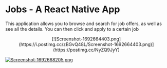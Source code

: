 # Jobs - A React Native App

This application allows you to browse and search for job offers, as well as see all the details. You can then click and apply to a certain job

<p align="center">
  [![Screenshot-1692664403.png](https://i.postimg.cc/zBGvQ48L/Screenshot-1692664403.png)](https://postimg.cc/NyZQ9JyY)
</p>

[![Screenshot-1692668205.png](https://i.postimg.cc/3NyR8pyY/Screenshot-1692668205.png)](https://postimg.cc/SYhqVn7v)
